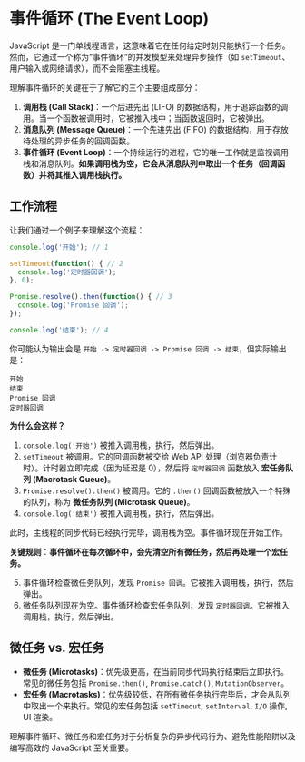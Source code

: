 # 事件循环 (The Event Loop)

JavaScript 是一门单线程语言，这意味着它在任何给定时刻只能执行一个任务。然而，它通过一个称为“事件循环”的并发模型来处理异步操作（如 `setTimeout`、用户输入或网络请求），而不会阻塞主线程。

理解事件循环的关键在于了解它的三个主要组成部分：

1.  **调用栈 (Call Stack)**：一个后进先出 (LIFO) 的数据结构，用于追踪函数的调用。当一个函数被调用时，它被推入栈中；当函数返回时，它被弹出。
2.  **消息队列 (Message Queue)**：一个先进先出 (FIFO) 的数据结构，用于存放待处理的异步任务的回调函数。
3.  **事件循环 (Event Loop)**：一个持续运行的进程，它的唯一工作就是监视调用栈和消息队列。**如果调用栈为空，它会从消息队列中取出一个任务（回调函数）并将其推入调用栈执行。**

## 工作流程

让我们通过一个例子来理解这个流程：

```javascript
console.log('开始'); // 1

setTimeout(function() { // 2
  console.log('定时器回调');
}, 0);

Promise.resolve().then(function() { // 3
  console.log('Promise 回调');
});

console.log('结束'); // 4
```

你可能认为输出会是 `开始 -> 定时器回调 -> Promise 回调 -> 结束`，但实际输出是：

```
开始
结束
Promise 回调
定时器回调
```

**为什么会这样？**

1.  `console.log('开始')` 被推入调用栈，执行，然后弹出。
2.  `setTimeout` 被调用。它的回调函数被交给 Web API 处理（浏览器负责计时）。计时器立即完成（因为延迟是 0），然后将 `定时器回调` 函数放入 **宏任务队列 (Macrotask Queue)**。
3.  `Promise.resolve().then()` 被调用。它的 `.then()` 回调函数被放入一个特殊的队列，称为 **微任务队列 (Microtask Queue)**。
4.  `console.log('结束')` 被推入调用栈，执行，然后弹出。

此时，主线程的同步代码已经执行完毕，调用栈为空。事件循环现在开始工作。

**关键规则**：**事件循环在每次循环中，会先清空所有微任务，然后再处理一个宏任务。**

5.  事件循环检查微任务队列，发现 `Promise 回调`。它被推入调用栈，执行，然后弹出。
6.  微任务队列现在为空。事件循环检查宏任务队列，发现 `定时器回调`。它被推入调用栈，执行，然后弹出。

## 微任务 vs. 宏任务

- **微任务 (Microtasks)**：优先级更高，在当前同步代码执行结束后立即执行。常见的微任务包括 `Promise.then()`, `Promise.catch()`, `MutationObserver`。
- **宏任务 (Macrotasks)**：优先级较低，在所有微任务执行完毕后，才会从队列中取出一个来执行。常见的宏任务包括 `setTimeout`, `setInterval`, `I/O` 操作, UI 渲染。

理解事件循环、微任务和宏任务对于分析复杂的异步代码行为、避免性能陷阱以及编写高效的 JavaScript 至关重要。
